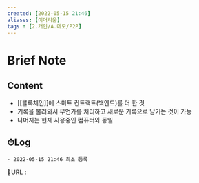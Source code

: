 ```yaml
---
created: [2022-05-15 21:46]
aliases: [이더리움]
tags : [2.개인/A.메모/P2P]
---
```


# Brief Note
## Content
- [[블록체인]]에 스마트 컨트랙트(백엔드)를 더 한 것
- 기록을 불러와서 무언가를 처리하고 새로운 기록으로 남기는 것이 가능
- 나머지는 현재 사용중인 컴퓨터와 동일


## ⏱Log
	- 2022-05-15 21:46 최초 등록


📙URL :